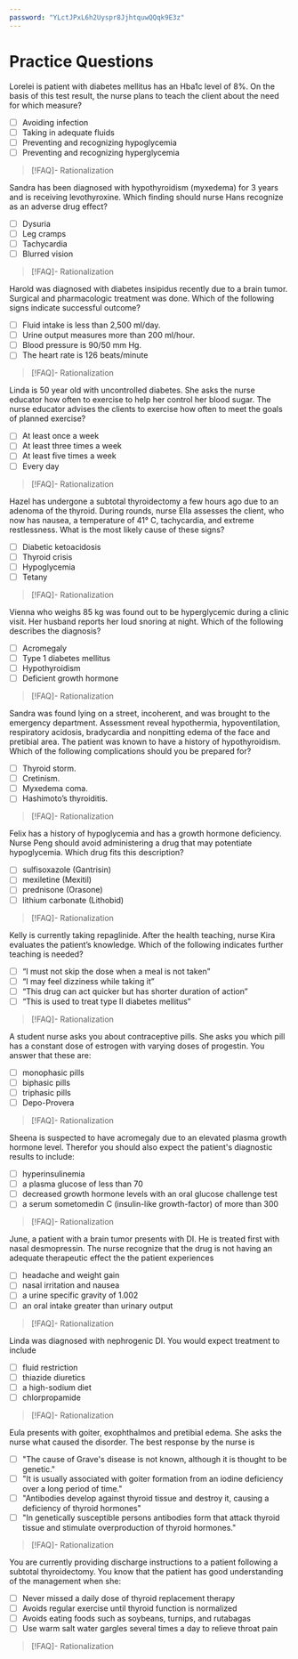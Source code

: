 ```yaml
---
password: "YLctJPxL6h2Uyspr8JjhtquwQQqk9E3z"
---
```

# Practice Questions
Lorelei is patient with diabetes mellitus has an Hba1c level of 8%. On the basis of this test result, the nurse plans to teach the client about the need for which measure?
- [ ] Avoiding infection
- [ ] Taking in adequate fluids
- [ ] Preventing and recognizing hypoglycemia
- [ ] Preventing and recognizing hyperglycemia
>[!FAQ]- Rationalization
>

Sandra has been diagnosed with hypothyroidism (myxedema) for 3 years and is receiving levothyroxine. Which finding should nurse Hans recognize as an adverse drug effect?
- [ ] Dysuria
- [ ] Leg cramps
- [ ] Tachycardia
- [ ] Blurred vision
>[!FAQ]- Rationalization
>

Harold was diagnosed with diabetes insipidus recently due to a brain tumor. Surgical and pharmacologic treatment was done. Which of the following signs indicate successful outcome?
- [ ] Fluid intake is less than 2,500 ml/day.
- [ ] Urine output measures more than 200 ml/hour.
- [ ] Blood pressure is 90/50 mm Hg.
- [ ] The heart rate is 126 beats/minute
>[!FAQ]- Rationalization
>

Linda is 50 year old with uncontrolled diabetes. She asks the nurse educator how often to exercise to help her control her blood sugar. The nurse educator advises the clients to exercise how often to meet the goals of planned exercise?
- [ ] At least once a week
- [ ] At least three times a week
- [ ] At least five times a week
- [ ] Every day
>[!FAQ]- Rationalization
>

Hazel has undergone a subtotal thyroidectomy a few hours ago due to an adenoma of the thyroid. During rounds, nurse Ella assesses the client, who now has nausea, a temperature of 41° C, tachycardia, and extreme restlessness. What is the most likely cause of these signs?
- [ ] Diabetic ketoacidosis
- [ ] Thyroid crisis
- [ ] Hypoglycemia
- [ ] Tetany
>[!FAQ]- Rationalization
>

Vienna who weighs 85 kg was found out to be hyperglycemic during a clinic visit. Her husband reports her loud snoring at night. Which of the following describes the diagnosis?
- [ ] Acromegaly
- [ ] Type 1 diabetes mellitus
- [ ] Hypothyroidism
- [ ] Deficient growth hormone
>[!FAQ]- Rationalization
>

Sandra was found lying on a street, incoherent, and was brought to the emergency department. Assessment reveal hypothermia, hypoventilation, respiratory acidosis, bradycardia and nonpitting edema of the face and pretibial area. The patient was known to have a history of hypothyroidism. Which of the following complications should you be prepared for?
- [ ] Thyroid storm.
- [ ] Cretinism.
- [ ] Myxedema coma.
- [ ] Hashimoto’s thyroiditis.
>[!FAQ]- Rationalization
>

Felix has a history of hypoglycemia and has a growth hormone deficiency. Nurse Peng should avoid administering a drug that may potentiate hypoglycemia. Which drug fits this description?
- [ ] sulfisoxazole (Gantrisin)
- [ ] mexiletine (Mexitil)
- [ ] prednisone (Orasone)
- [ ] lithium carbonate (Lithobid)
>[!FAQ]- Rationalization
>

Kelly is currently taking repaglinide. After the health teaching, nurse Kira evaluates the patient’s knowledge. Which of the following indicates further teaching is needed?
- [ ] “I must not skip the dose when a meal is not taken”
- [ ] “I may feel dizziness while taking it”
- [ ] “This drug can act quicker but has shorter duration of action”
- [ ] “This is used to treat type II diabetes mellitus”
>[!FAQ]- Rationalization
>

A student nurse asks you about contraceptive pills. She asks you which pill has a constant dose of estrogen with varying doses of progestin. You answer that these are:
- [ ] monophasic pills
- [ ] biphasic pills
- [ ] triphasic pills
- [ ] Depo-Provera
>[!FAQ]- Rationalization
>

Sheena is suspected to have acromegaly due to an elevated plasma growth hormone level. Therefor you should also expect the patient's diagnostic results to include:
- [ ] hyperinsulinemia
- [ ] a plasma glucose of less than 70
- [ ] decreased growth hormone levels with an oral glucose challenge test
- [ ] a serum sometomedin C (insulin-like growth-factor) of more than 300
>[!FAQ]- Rationalization
>

June, a patient with a brain tumor presents with DI. He is treated first with nasal desmopressin. The nurse recognize that the drug is not having an adequate therapeutic effect the the patient experiences
- [ ] headache and weight gain
- [ ] nasal irritation and nausea
- [ ] a urine specific gravity of 1.002
- [ ] an oral intake greater than urinary output
>[!FAQ]- Rationalization
>

Linda was diagnosed with nephrogenic DI. You would expect treatment to include
- [ ] fluid restriction
- [ ] thiazide diuretics
- [ ] a high-sodium diet
- [ ] chlorpropamide
>[!FAQ]- Rationalization
>

Eula presents with goiter, exophthalmos and pretibial edema. She asks the nurse what caused the disorder. The best response by the nurse is
- [ ] "The cause of Grave's disease is not known, although it is thought to be genetic."
- [ ] "It is usually associated with goiter formation from an iodine deficiency over a long period of time."
- [ ] "Antibodies develop against thyroid tissue and destroy it, causing a deficiency of thyroid hormones"
- [ ] "In genetically susceptible persons antibodies form that attack thyroid tissue and stimulate overproduction of thyroid hormones."
>[!FAQ]- Rationalization
>

You are currently providing discharge instructions to a patient following a subtotal thyroidectomy. You know that the patient has good understanding of the management when she:
- [ ] Never missed a daily dose of thyroid replacement therapy
- [ ] Avoids regular exercise until thyroid function is normalized
- [ ] Avoids eating foods such as soybeans, turnips, and rutabagas
- [ ] Use warm salt water gargles several times a day to relieve throat pain
>[!FAQ]- Rationalization
>
